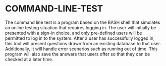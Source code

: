 # COMMAND-LINE-TEST

The command line test is a program based on the BASH shell that simulates an online testing situation that requires logging in. The user will initially be presented with a sign-in choice, and only pre-defined users will be permitted to log in to the system. After a user has successfully logged in, this tool will present questions drawn from an existing database to that user. Additionally, it will handle error scenarios such as running out of time. This program will also save the answers that users offer so that they can be checked at a later time.
